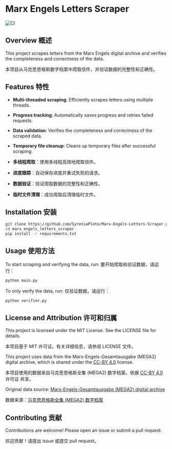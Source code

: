 # Marx Engels Letters Scraper

![CI](https://github.com//marx_engels_letters_scraper/actions/workflows/ci.yml/badge.svg)

## Overview 概述
This project scrapes letters from the Marx Engels digital archive and verifies the completeness and correctness of the data.

本项目从马克思恩格斯数字档案中爬取信件，并验证数据的完整性和正确性。

## Features 特性

- **Multi-threaded scraping**: Efficiently scrapes letters using multiple threads.
- **Progress tracking**: Automatically saves progress and retries failed requests.
- **Data validation**: Verifies the completeness and correctness of the scraped data.
- **Temporary file cleanup**: Cleans up temporary files after successful scraping.

- **多线程爬取**：使用多线程高效地爬取信件。
- **进度跟踪**：自动保存进度并重试失败的请求。
- **数据验证**：验证爬取数据的完整性和正确性。
- **临时文件清理**：成功爬取后清理临时文件。

## Installation 安装
```bash
git clone https://github.com/SyreniaPloto/Marx-Engels-Letters-Scraper.git
cd marx_engels_letters_scraper
pip install -r requirements.txt
```

## Usage 使用方法
To start scraping and verifying the data, run:
要开始爬取和验证数据，请运行：
```bash
python main.py
```

To only verify the data, run:
仅验证数据，请运行：

```bash
python verifier.py
```

## License and Attribution 许可和归属
This project is licensed under the MIT License. See the LICENSE file for details.

本项目基于 MIT 许可证。有关详细信息，请参阅 LICENSE 文件。

This project uses data from the Marx-Engels-Gesamtausgabe (MEGA2) digital archive, which is shared under the [CC-BY 4.0](https://creativecommons.org/licenses/by/4.0/legalcode.zh-hans) license.

本项目使用的数据来自马克思恩格斯全集 (MEGA2) 数字档案，依据 [CC-BY 4.0](https://creativecommons.org/licenses/by/4.0/legalcode.zh-hans) 许可证 共享。

Original data source: [Marx-Engels-Gesamtausgabe (MEGA2) digital archive](https://megadigital.bbaw.de/briefe/index.xql?&offset=1)

数据来源：[马克思恩格斯全集 (MEGA2) 数字档案](https://megadigital.bbaw.de/briefe/index.xql?&offset=1)

## Contributing 贡献
Contributions are welcome! Please open an issue or submit a pull request.

欢迎贡献！请提出 issue 或提交 pull request。